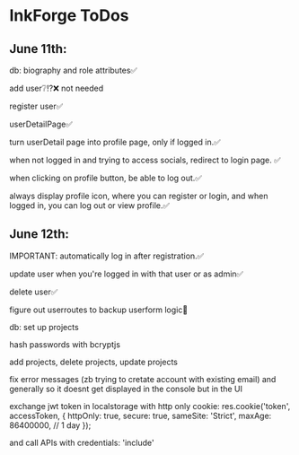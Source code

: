 # InkForge ToDos

## June 11th:
db: biography and role attributes✅

add user❔⁉️❌ not needed

register user✅

userDetailPage✅

turn userDetail page into profile page, only if logged in.✅

when not logged in and trying to access socials, redirect to login page. ✅


when clicking on profile button, be able to log out.✅

always display profile icon, where you can register or login, and when logged in, you can log out or view profile.✅

## June 12th:

IMPORTANT: automatically log in after registration.✅

update user when you're logged in with that user or as admin✅

delete user✅

figure out userroutes to backup userform logic🔁

db: set up projects

hash passwords with bcryptjs

add projects, delete projects, update projects

fix error messages (zb trying to cretate account with existing email) and generally so it doesnt get displayed in the console but in the UI

exchange jwt token in localstorage with http only cookie:
res.cookie('token', accessToken, {
httpOnly: true,
secure: true,
sameSite: 'Strict',
maxAge: 86400000, // 1 day
});

and call APIs with 
credentials: 'include'


